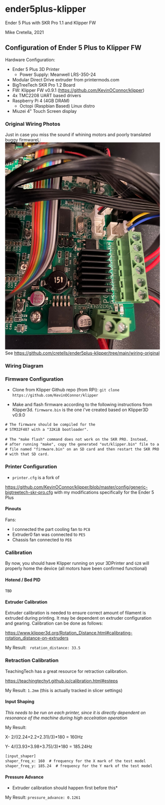 # ender5plus-klipper
Ender 5 Plus with SKR Pro 1.1 and Klipper FW

Mike Cretella, 2021

## Configuration of Ender 5 Plus to Klipper FW 

Hardware Configuration:
- Ender 5 Plus 3D Printer
    - Power Supply: Meanwell LRS-350-24 
- Modular Direct Drive extruder from printermods.com
- BigTreeTech SKR Pro 1.2 Board
- FW: Klipper FW v0.9.1 (https://github.com/KevinOConnor/klipper)
- 4x TMC2208 UART based drivers
- Raspberry Pi 4 (4GB DRAM)
    - Octopi (Raspbian Based) Linux distro
- Miuzei 4" Touch Screen display

### Original Wiring Photos

Just in case you miss the sound if whining motors and poorly translated buggy firmwareL: 
 ![mainboard](https://github.com/cretells/ender5plus-klipper/blob/main/wiring-original/mainboard.jpeg?raw=true)
 See https://github.com/cretells/ender5plus-klipper/tree/main/wiring-original

### Wiring Diagram


### Firmware Configuration
- Clone from Klipper Github repo (from RPi):
    `git clone https://github.com/KevinOConnor/klipper`

- Make and flash firmware according to the following instructions from Klipper3d. 
    `firmware.bin` is the one i've created  based on Klipper3D v0.9.0
```
# The firmware should be compiled for the
# STM32F407 with a "32KiB bootloader".

# The "make flash" command does not work on the SKR PRO. Instead,
# after running "make", copy the generated "out/klipper.bin" file to a
# file named "firmware.bin" on an SD card and then restart the SKR PRO
# with that SD card.
```
### Printer Configuration 
- `printer.cfg` is a fork of 

https://github.com/KevinOConnor/klipper/blob/master/config/generic-bigtreetech-skr-pro.cfg
with my modifications specifically for the Ender 5 Plus

#### Pinouts
Fans: 
- I connected the part cooling fan to `PC8`
- Extruder0 fan was connected to `PE5`
- Chassis fan connected to `PE6`

### Calibration

By now, you should have Klipper running on your 3DPrinter and `G28` will properly home the device (all motors have been confirmed functional)

#### Hotend / Bed PID
`TBD`

#### Extruder Calibration
Extruder calibration is needed to ensure correct amount of filament is extruded during printing. It may be dependent on extruder configuration and gearing. Calibration can be done as follows:

https://www.klipper3d.org/Rotation_Distance.html#calibrating-rotation_distance-on-extruders

My Result:
` rotation_distance: 33.5`

### Retraction Calibration

TeachingTech has a great resource for retraction calibration.

https://teachingtechyt.github.io/calibration.html#esteps

My Result: `1.2mm`  (this is actually tracked in slicer settings)

#### Input Shaping

*This needs to be run on each printer, since it is directly dependent on resonance of the machine during high accelration operation*

My Result:

X- 2/((2.24+2.2+2.31)/3)*180 = 160Hz

Y- 4/((3.93+3.98+3.75)/3)*180 = 185.24Hz

```
[input_shaper]
shaper_freq_x: 160  # frequency for the X mark of the test model
shaper_freq_y: 185.24  # frequency for the Y mark of the test model
```
#### Pressure Advance

* Extruder calibration should happen first before this*

My Result: `pressure_advance: 0.1261`



